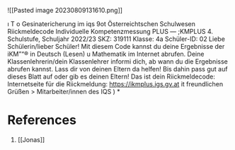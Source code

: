 ![[Pasted image 20230809131610.png]]

ı T o Gesinatericherung im iqs 9ot Österreichtschen Schulwesen Riickmeldecode Individuelle Kompetenzmessung PLUS — ;KMPLUS 4. Schulstufe, Schuljahr 2022/23 SKZ: 319111 Klasse: 4a Schüler-ID: 02 Liebe Schülerin/lieber Schüler! Mit diesem Code kannst du deine Ergebnisse der iKM”“® in Deutsch (Lesen) u Mathematik im Internet abrufen. Deine Klassenlehrerin/dein Klassenlehrer informi dich, ab wann du die Ergebnisse abrufen kannst. Lass dir von deinen Eltern da helfen! Bis dahin pass gut auf dieses Blatt auf oder gib es deinen Eltern! Das ist dein Riickmeldecode: Internetseite für die Riickmeldung: https://ikmplus.igs.gv.at it freundlichen Grüßen > Mitarbeiter/innen des IQS ) *

# References
1. [[Jonas]]